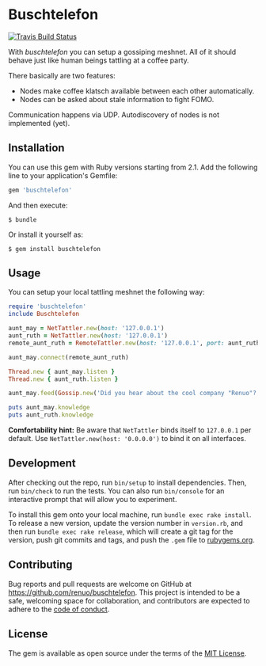 # Buschtelefon

[![Travis Build Status](https://travis-ci.org/renuo/buschtelefon.svg?branch=master)](https://travis-ci.org/renuo/buschtelefon)

With *buschtelefon* you can setup a gossiping meshnet.
All of it should behave just like human beings tattling at a
coffee party.

There basically are two features:
* Nodes make coffee klatsch available between each other automatically.
* Nodes can be asked about stale information to fight FOMO.

Communication happens via UDP. Autodiscovery of nodes is not
implemented (yet).

## Installation

You can use this gem with Ruby versions starting from 2.1.
Add the following line to your application's Gemfile:

```ruby
gem 'buschtelefon'
```

And then execute:

    $ bundle

Or install it yourself as:

    $ gem install buschtelefon

## Usage

You can setup your local tattling meshnet the following way:

```ruby
require 'buschtelefon'
include Buschtelefon

aunt_may = NetTattler.new(host: '127.0.0.1')
aunt_ruth = NetTattler.new(host: '127.0.0.1')
remote_aunt_ruth = RemoteTattler.new(host: '127.0.0.1', port: aunt_ruth.port)

aunt_may.connect(remote_aunt_ruth)

Thread.new { aunt_may.listen }
Thread.new { aunt_ruth.listen }

aunt_may.feed(Gossip.new('Did you hear about the cool company "Renuo"?'))

puts aunt_may.knowledge
puts aunt_ruth.knowledge
```

**Comfortability hint:** Be aware that `NetTattler` binds itself to `127.0.0.1` per default.
Use `NetTattler.new(host: '0.0.0.0')` to bind it on all interfaces.

## Development

After checking out the repo, run `bin/setup` to install dependencies.
Then, run `bin/check` to run the tests. You can also run `bin/console`
for an interactive prompt that will allow you to experiment.

To install this gem onto your local machine, run `bundle exec rake install`.
To release a new version, update the version number in `version.rb`,
and then run `bundle exec rake release`, which will create a git tag
for the version, push git commits and tags, and push the `.gem` file
to [rubygems.org](https://rubygems.org).


## Contributing

Bug reports and pull requests are welcome on GitHub at
<https://github.com/renuo/buschtelefon>.
This project is intended to be a safe, welcoming space for collaboration, and contributors are expected to adhere to 
the [code of conduct](https://github.com/renuo/buschtelefon/blob/main/CODE_OF_CONDUCT.md).

## License

The gem is available as open source under the terms of
the [MIT License](https://opensource.org/licenses/MIT).
